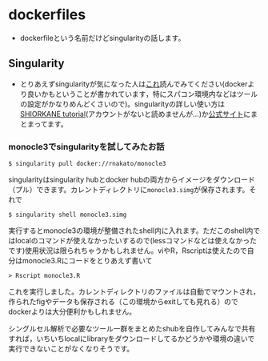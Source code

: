 # dockerfiles

* dockerfileという名前だけどsingularityの話します。

## Singularity

* とりあえずsingularityが気になった人は[これ](http://rnakato.hatenablog.jp/entry/2019/08/23/144656)読んでみてください(dockerより良いかもということが書かれています，特にスパコン環境内などはツールの設定がかなりめんどくさいので)。singularityの詳しい使い方は[SHIORKANE tutorial](https://supcom.hgc.jp/internal/mediawiki/Singularity_%E3%81%AE%E4%BD%BF%E3%81%84%E6%96%B9)(アカウントがないと読めませんが…)か[公式サイト](http://singularity.lbl.gov/quickstart)にまとまってます。

### monocle3でsingularityを試してみたお話

```
$ singularity pull docker://rnakato/monocle3
```

singularityはsingularity hubとdocker hubの両方からイメージをダウンロード（プル）できます。カレントディレクトリに`monocle3.simg`が保存されます。それで

```
$ singularity shell monocle3.simg
```

実行するとmonocle3の環境が整備されたshell内に入れます。ただこのshell内ではlocalのコマンドが使えなかったいするので(lessコマンドなどは使えなかったです)使用状況は限られちゃうかもしれません。viやR，Rscriptは使えたので自分はmonocle3.Rにコードをとりあえず書いて

```
> Rscript monocle3.R
```

これを実行しました。カレントディレクトリのファイルは自動でマウントされ，作られたfigやデータも保存される（この環境からexitしても見れる）のでdockerよりは大分便利かもしれません。

シングルセル解析で必要なツール一群をまとめたshubを自作してみんなで共有すれば，いちいちlocalにlibraryをダウンロードしてるかどうかや環境の違いで実行できないことがなくなりそうです。



